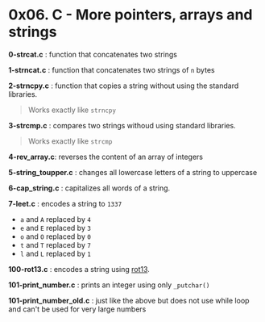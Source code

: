 # 0x06. C - More pointers, arrays and strings

**0-strcat.c** : function that concatenates two strings

**1-strncat.c** : function that concatenates two strings of `n` bytes

**2-strncpy.c** : function that copies a string without using the standard libraries. 
>Works exactly like `strncpy`

**3-strcmp.c** : compares two strings withoud using standard libraries. 
>Works exactly like `strcmp`

**4-rev_array.c**: reverses the content of an array of integers

**5-string_toupper.c** : changes all lowercase letters of a string to uppercase

**6-cap_string.c** : capitalizes all words of a string.

**7-leet.c** : encodes a string to `1337`
- `a` and `A` replaced by `4`
- `e` and `E` replaced by `3`
- `o` and `O` replaced by `0`
- `t` and `T` replaced by `7`
- `l` and `L` replaced by `1`

**100-rot13.c** : encodes a string using [rot13](https://alx-intranet.hbtn.io/rltoken/YRxmNA7BnP6yZhl09TKX3A "rot13").

**101-print_number.c** : prints an integer using only `_putchar()`

**101-print_number_old.c** : just like the above but does not use while loop and can't be used for very large numbers
